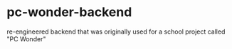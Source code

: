 # pc-wonder-backend
re-engineered backend that was originally used for a school project called "PC Wonder"
